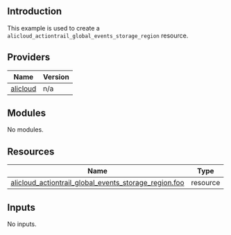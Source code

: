 <!-- BEGIN_TF_DOCS -->
## Introduction

This example is used to create a `alicloud_actiontrail_global_events_storage_region` resource.

## Providers

| Name | Version |
|------|---------|
| <a name="provider_alicloud"></a> [alicloud](#provider\_alicloud) | n/a |

## Modules

No modules.

## Resources

| Name | Type |
|------|------|
| [alicloud_actiontrail_global_events_storage_region.foo](https://registry.terraform.io/providers/aliyun/alicloud/latest/docs/resources/actiontrail_global_events_storage_region) | resource |

## Inputs

No inputs.
<!-- END_TF_DOCS -->    